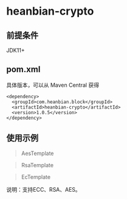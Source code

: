 # heanbian-crypto

## 前提条件

JDK11+

## pom.xml

具体版本，可以从 Maven Central 获得

```
<dependency>
  <groupId>com.heanbian.block</groupId>
  <artifactId>heanbian-crypto</artifactId>
  <version>1.0.5</version>
</dependency>
```

## 使用示例


> AesTemplate

> RsaTemplate

> EcTemplate


说明：支持ECC、RSA、AES。